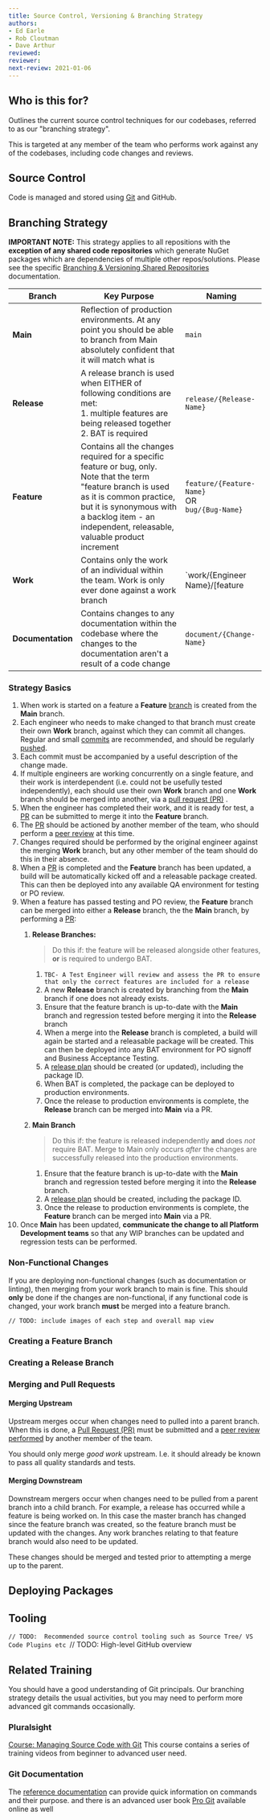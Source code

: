 ```yaml
---
title: Source Control, Versioning & Branching Strategy
authors: 
- Ed Earle
- Rob Cloutman
- Dave Arthur
reviewed: 
reviewer:
next-review: 2021-01-06
---
```


## Who is this for?

Outlines the current source control techniques for our codebases, referred to as our "branching strategy". 

This is targeted at any member of the team who performs work against any of the codebases, including code changes and reviews. 

## Source Control
Code is managed and stored using [Git](https://git-scm.com/docs) and GitHub.

## Branching Strategy

**IMPORTANT NOTE:** This strategy applies to all repositions with the **exception of any shared code repositories** which generate NuGet packages which are  dependencies of multiple other repos/solutions. Please see the specific [Branching & Versioning Shared Repositories](/6.-Engineering/Source-Control,-Versioning-&-Branching-Strategy/Branching-&-Versioning-Shared-Code-Repositories) documentation. 

| **Branch** | **Key Purpose** | **Naming** |
|--|--|--|
| **Main** | Reflection of production environments. At any point you should be able to branch from Main absolutely confident that it will match what is  | `main` |
| **Release** | A release branch is used when EITHER of following conditions are met: <br> 1. multiple features are being released together <br> 2. BAT is required | `release/{Release-Name}` |
| **Feature** | Contains all the changes required for a specific feature or bug, only. Note that the term "feature branch is used as it is common practice, but it is synonymous with a backlog item - an independent, releasable, valuable product increment | `feature/{Feature-Name}` <br> OR <br> `bug/{Bug-Name}` |
| **Work** | Contains only the work of an individual within the team. Work is only ever done against a work branch | `work/{Engineer Name}/[feature|bug]/{Feature Name}`|
| **Documentation** | Contains changes to any documentation within the codebase where the changes to the documentation aren't a result of a code change | `document/{Change-Name}`|

### Strategy Basics

1. When work is started on a feature a **Feature** [branch](https://git-scm.com/docs/git-branch) is created from the **Main** branch.
1. Each engineer who needs to make changed to that branch must create their own **Work** branch, against which they can commit all changes. Regular and small [commits](https://git-scm.com/docs/git-commit) are recommended, and should be regularly [pushed](https://git-scm.com/docs/git-push). 
1. Each commit must be accompanied by a useful description of the change made.
1. If multiple engineers are working concurrently on a single feature, and their work is interdependent (i.e. could not be usefully tested independently), each should use their own **Work** branch and one **Work** branch should be merged into another, via a [pull request (PR)](#merging-and-pull-requestss) . 
1. When the engineer has completed their work, and it is ready for test, a [PR](#merging-and-pull-requestss) can be submitted to merge it into the **Feature** branch.
1. The [PR](#merging-and-pull-requestss) should be actioned by another member of the team, who should perform a [peer review](/6.-Engineering/Peer-Reviewing) at this time.
1. Changes required should be performed by the original engineer against the merging **Work** branch, but any other member of the team should do this in their absence. 
1. When a [PR](#merging-and-pull-requestss) is completed and the **Feature** branch has been updated, a build will be automatically kicked off and a releasable package created. This can then be deployed into any available QA environment for testing or PO review.
1. When a feature has passed testing and PO review, the **Feature** branch can be merged into either a **Release** branch, the the **Main** branch, by performing a [PR](#merging-and-pull-requests):
    1.  **Release Branches:** 
        > Do this if:  the feature will be released alongside other features, **or** is required to undergo BAT.

        1.  `TBC- A Test Engineer will review and assess the PR to ensure that only the correct features are included for a release`
        1. A new **Release** branch is created by branching from the **Main** branch if one does not already exists. 
        1. Ensure that the feature branch is up-to-date with the **Main** branch and regression tested before merging it into the **Release** branch
        1.  When a merge into the **Release** branch is completed, a build will again be started and a releasable package will be created. This can then be deployed into any BAT environment for PO signoff and Business Acceptance Testing. 
        1. A [release plan]() should be created (or updated), including the package ID. 
        1. When BAT is completed, the package can be deployed to production environments.
        1. Once the release to production environments is complete, the **Release** branch can be merged into **Main** via a PR.
    1. **Main Branch** 
        > Do this if: the feature is released independently **and** does _not_ require BAT. Merge to Main only occurs _after_ the changes are successfully released into the production environments.        
        
        1. Ensure that the feature branch is up-to-date with the **Main** branch and regression tested before merging it into the **Release** branch.
        1. A [release plan]() should be created, including the package ID. 
        1. Once the release to production environments is complete, the **Feature** branch can be merged into **Main** via a PR.
1. Once **Main** has been updated, **communicate the change to all Platform Development teams** so that any WIP branches can be updated and regression tests can be performed.

### Non-Functional Changes

If you are deploying non-functional changes (such as documentation or linting), then merging from your work branch to main is fine. This should **only** be done if the changes are non-functional, if any functional code is changed, your work branch **must** be merged into a feature branch. 

`// TODO: include images of each step and overall map view`


### Creating a Feature Branch

### Creating a Release Branch

### Merging and Pull Requests

#### Merging Upstream
Upstream merges occur when changes need to pulled into a parent branch. When this is done, a [Pull Request (PR)](https://git-scm.com/docs/git-request-pull) must be submitted and a [peer review performed](/6.-Engineering/Peer-Reviewing) by another member of the team.

You should only merge _good work_ upstream. I.e. it should already be known to pass all quality standards and tests.

#### Merging Downstream 
Downstream mergers occur when changes need to be pulled from a parent branch into a child branch. For example, a release has occurred while a feature is being worked on. In this case the master branch has changed since the feature branch was created, so the feature branch must be updated with the changes. Any work branches relating to that feature branch would also need to be updated.

These changes should be merged and tested prior to attempting a merge up to the parent.

## Deploying Packages

## Tooling
`// TODO:  Recommended source control tooling such as Source Tree/ VS Code Plugins etc
`// TODO:  High-level GitHub overview

## Related Training
You should have a good understanding of Git principals. Our branching strategy details the usual activities, but you may need to perform more advanced git commands occasionally.

### Pluralsight
[Course: Managing Source Code with Git](https://app.pluralsight.com/paths/skill/managing-source-code-with-git)
This course contains a series of training videos from beginner to advanced user need.

### Git Documentation
The [reference documentation](https://git-scm.com/docs) can provide quick information on commands and their purpose. and there is an advanced user book [Pro Git](https://git-scm.com/book/en/v2) available online as well

